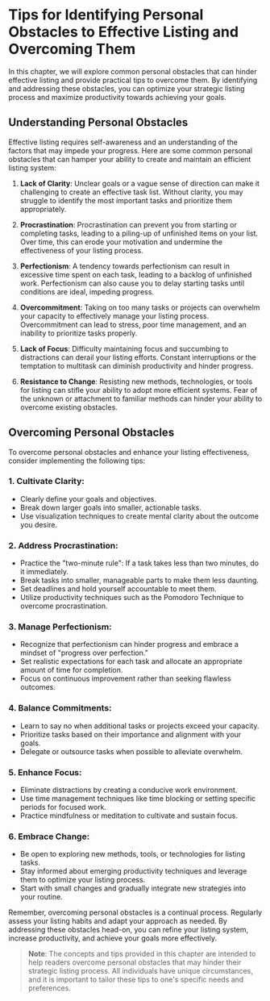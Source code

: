 Tips for Identifying Personal Obstacles to Effective Listing and Overcoming Them
===========================================================================================

In this chapter, we will explore common personal obstacles that can hinder effective listing and provide practical tips to overcome them. By identifying and addressing these obstacles, you can optimize your strategic listing process and maximize productivity towards achieving your goals.

**Understanding Personal Obstacles**
------------------------------------

Effective listing requires self-awareness and an understanding of the factors that may impede your progress. Here are some common personal obstacles that can hamper your ability to create and maintain an efficient listing system:

1. **Lack of Clarity**: Unclear goals or a vague sense of direction can make it challenging to create an effective task list. Without clarity, you may struggle to identify the most important tasks and prioritize them appropriately.

2. **Procrastination**: Procrastination can prevent you from starting or completing tasks, leading to a piling-up of unfinished items on your list. Over time, this can erode your motivation and undermine the effectiveness of your listing process.

3. **Perfectionism**: A tendency towards perfectionism can result in excessive time spent on each task, leading to a backlog of unfinished work. Perfectionism can also cause you to delay starting tasks until conditions are ideal, impeding progress.

4. **Overcommitment**: Taking on too many tasks or projects can overwhelm your capacity to effectively manage your listing process. Overcommitment can lead to stress, poor time management, and an inability to prioritize tasks properly.

5. **Lack of Focus**: Difficulty maintaining focus and succumbing to distractions can derail your listing efforts. Constant interruptions or the temptation to multitask can diminish productivity and hinder progress.

6. **Resistance to Change**: Resisting new methods, technologies, or tools for listing can stifle your ability to adopt more efficient systems. Fear of the unknown or attachment to familiar methods can hinder your ability to overcome existing obstacles.

**Overcoming Personal Obstacles**
---------------------------------

To overcome personal obstacles and enhance your listing effectiveness, consider implementing the following tips:

### 1. **Cultivate Clarity:**

* Clearly define your goals and objectives.
* Break down larger goals into smaller, actionable tasks.
* Use visualization techniques to create mental clarity about the outcome you desire.

### 2. **Address Procrastination:**

* Practice the "two-minute rule": If a task takes less than two minutes, do it immediately.
* Break tasks into smaller, manageable parts to make them less daunting.
* Set deadlines and hold yourself accountable to meet them.
* Utilize productivity techniques such as the Pomodoro Technique to overcome procrastination.

### 3. **Manage Perfectionism:**

* Recognize that perfectionism can hinder progress and embrace a mindset of "progress over perfection."
* Set realistic expectations for each task and allocate an appropriate amount of time for completion.
* Focus on continuous improvement rather than seeking flawless outcomes.

### 4. **Balance Commitments:**

* Learn to say no when additional tasks or projects exceed your capacity.
* Prioritize tasks based on their importance and alignment with your goals.
* Delegate or outsource tasks when possible to alleviate overwhelm.

### 5. **Enhance Focus:**

* Eliminate distractions by creating a conducive work environment.
* Use time management techniques like time blocking or setting specific periods for focused work.
* Practice mindfulness or meditation to cultivate and sustain focus.

### 6. **Embrace Change:**

* Be open to exploring new methods, tools, or technologies for listing tasks.
* Stay informed about emerging productivity techniques and leverage them to optimize your listing process.
* Start with small changes and gradually integrate new strategies into your routine.

Remember, overcoming personal obstacles is a continual process. Regularly assess your listing habits and adapt your approach as needed. By addressing these obstacles head-on, you can refine your listing system, increase productivity, and achieve your goals more effectively.
> **Note**: The concepts and tips provided in this chapter are intended to help readers overcome personal obstacles that may hinder their strategic listing process. All individuals have unique circumstances, and it is important to tailor these tips to one's specific needs and preferences.
